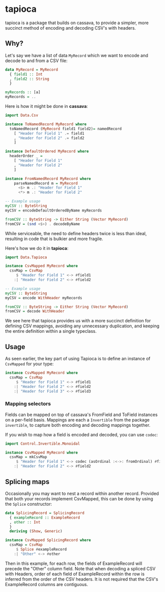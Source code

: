 # tapioca

tapioca is a package that builds on cassava, to provide a simpler, more succinct method of encoding and decoding CSV's with headers.

## Why?
Let's say we have a list of data `MyRecord` which we want to encode and decode to and from a CSV file:

```haskell
data MyRecord = MyRecord
  { field1 :: Int
  , field2 :: String
  }

myRecords :: [a]
myRecords = ..
```

Here is how it might be done in **cassava**:

```haskell
import Data.Csv

instance ToNamedRecord MyRecord where
  toNamedRecord (MyRecord field1 field2)= namedRecord
    [ "Header for Field 1" .= field1
    , "Header for Field 2" .= field2
    ]

instance DefaultOrdered MyRecord where
  headerOrder _ =
    [ "Header for Field 1"
    , "Header for Field 2"
    ]

instance FromNamedRecord MyRecord where
    parseNamedRecord m = MyRecord
      <$> m .: "Header for Field 1"
      <*> m .: "Header for Field 2"

-- Example usage
myCSV :: ByteString
myCSV = encodeDefaultOrderedByName myRecords

fromCSV :: ByteString -> Either String (Vector MyRecord)
fromCSV = (snd <$>) . decodeByName
```

While serviceable, the need to define headers twice is less than ideal, resulting in code that is bulkier and more fragile.

Here's how we do it in **tapioca**:
```haskell
import Data.Tapioca

instance CsvMapped MyRecord where
  csvMap = CsvMap
     $ "Header for Field 1" <-> #field1
    :| "Header for Field 2" <-> #field2

-- Example usage
myCSV :: ByteString
myCSV = encode WithHeader myRecords

fromCSV :: ByteString -> Either String (Vector MyRecord)
fromCSV = decode WithHeader
```

We see here that tapioca provides us with a more succinct definition for defining CSV mappings, avoiding any unnecessary duplication, and keeping the entire definition within a single typeclass.

## Usage
As seen earlier, the key part of using Tapioca is to define an instance of `CsvMapped` for your type:

```haskell
instance CsvMapped MyRecord where
  csvMap = CsvMap
     $ "Header for Field 1" <-> #field1
    :| "Header for Field 2" <-> #field2
    :| "Header for Field 3" <-> #field3

```

### Mapping selectors
Fields can be mapped on top of cassava's FromField and ToField instances on a per-field basis. Mappings are each a `Invertible` from the package `invertible`,
to capture both encoding and decoding mappings together.

If you wish to map how a field is encoded and decoded, you can use `codec`:

```haskell
import Control.Invertible.Monoidal

instance CsvMapped MyRecord where
  csvMap = mkCsvMap
     $ "Header for Field 1" <-> codec (asOrdinal :<->: fromOrdinal) #field1
    :| "Header for Field 2" <-> #field2

```

## Splicing maps
Occasionally you may want to nest a record within another record. Provided that both your records implement CsvMapped, this can be done by using the `Splice` constructor:

```haskell
data SplicingRecord = SplicingRecord
  { exampleRecord :: ExampleRecord
  , other :: Int
  }
  deriving (Show, Generic)

instance CsvMapped SplicingRecord where
  csvMap = CsvMap
     $ Splice #exampleRecord
    :| "Other" <-> #other

```
Then in this example, for each row, the fields of ExampleRecord will precede the "Other" column field. Note that when decoding a spliced CSV with Headers, order of each field of ExampleRecord within the row is inferred from the order of the CSV headers. It is not required that the CSV's ExampleRecord columns are contiguous.